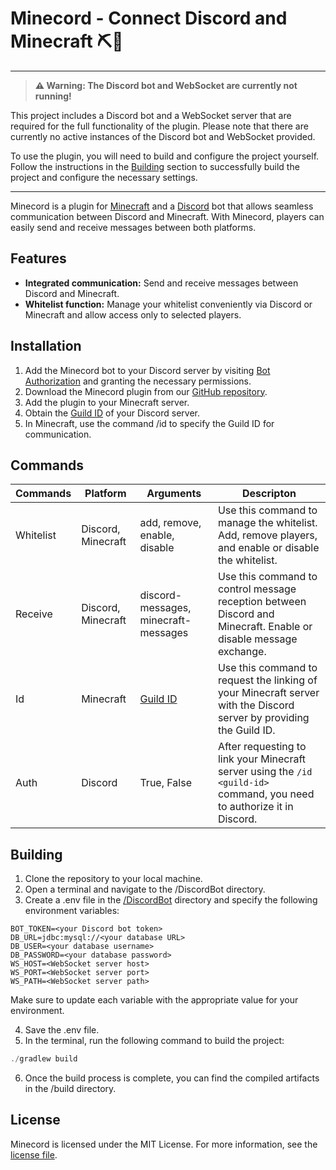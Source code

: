 # Minecord - Connect Discord and Minecraft ⛏💬 

***

> **⚠️ Warning: The Discord bot and WebSocket are currently not running!**

This project includes a Discord bot and a WebSocket server that are required for the full functionality of the plugin. Please note that there are currently no active instances of the Discord bot and WebSocket provided.

To use the plugin, you will need to build and configure the project yourself. Follow the instructions in the [Building](#building) section to successfully build the project and configure the necessary settings.

***

Minecord is a plugin for [Minecraft](https://www.minecraft.net/) and a [Discord](https://discord.com/) bot that allows seamless communication between Discord and Minecraft. With Minecord, players can easily send and receive messages between both platforms.

## Features

* **Integrated communication:** Send and receive messages between Discord and Minecraft.
* **Whitelist function:** Manage your whitelist conveniently via Discord or Minecraft and allow access only to selected players.

## Installation
1. Add the Minecord bot to your Discord server by visiting [Bot Authorization](https://discord.com/oauth2/authorize?client_id=1118087884080160778&permissions=8&scope=bot%20applications.commands) and granting the necessary permissions.
2. Download the Minecord plugin from our [GitHub repository](https://github.com/bnshw/Minecord/releases).
3. Add the plugin to your Minecraft server.
4. Obtain the [Guild ID](https://en.wikipedia.org/wiki/Template:Discord_server) of your Discord server.
5. In Minecraft, use the command /id <guild-id> to specify the Guild ID for communication.

## Commands
| Commands  | Platform           | Arguments                            | Descripton                                                                                                              |
|-----------|--------------------|--------------------------------------|-------------------------------------------------------------------------------------------------------------------------|
| Whitelist | Discord, Minecraft | add, remove, enable, disable         | Use this command to manage the whitelist. Add, remove players, and enable or disable the whitelist.                     |
| Receive   | Discord, Minecraft | discord-messages, minecraft-messages | Use this command to control message reception between Discord and Minecraft. Enable or disable message exchange.        |
| Id        | Minecraft          | [Guild ID](https://en.wikipedia.org/wiki/Template:Discord_server)                           | Use this command to request the linking of your Minecraft server with the Discord server by providing the Guild ID.     |
| Auth      | Discord            | True, False                          | After requesting to link your Minecraft server using the `/id <guild-id>` command, you need to authorize it in Discord. |

## Building
1. Clone the repository to your local machine.
2. Open a terminal and navigate to the /DiscordBot directory.
3. Create a .env file in the [/DiscordBot](https://github.com/bnshw/Minecord/tree/main/DiscordBot) directory and specify the following environment variables:
```.env
BOT_TOKEN=<your Discord bot token>
DB_URL=jdbc:mysql://<your database URL>
DB_USER=<your database username>
DB_PASSWORD=<your database password>
WS_HOST=<WebSocket server host>
WS_PORT=<WebSocket server port>
WS_PATH=<WebSocket server path>
```
Make sure to update each variable with the appropriate value for your environment.

4. Save the .env file.
5. In the terminal, run the following command to build the project:

```powershell
./gradlew build
```
6. Once the build process is complete, you can find the compiled artifacts in the /build directory.

## License

Minecord is licensed under the MIT License. For more information, see the [license file](https://github.com/bnshw/Minecord/LICENSE).
